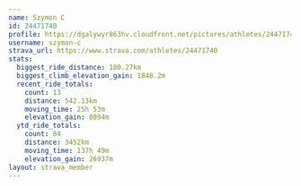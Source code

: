 ```yaml
---
name: Szymon C
id: 24471740
profile: https://dgalywyr863hv.cloudfront.net/pictures/athletes/24471740/7213253/3/large.jpg
username: szymon-c
strava_url: https://www.strava.com/athletes/24471740
stats:
  biggest_ride_distance: 180.27km
  biggest_climb_elevation_gain: 1848.2m
  recent_ride_totals:
    count: 13
    distance: 542.13km
    moving_time: 25h 53m
    elevation_gain: 8094m
  ytd_ride_totals:
    count: 84
    distance: 3452km
    moving_time: 137h 49m
    elevation_gain: 26937m
layout: strava_member
--- 
```

